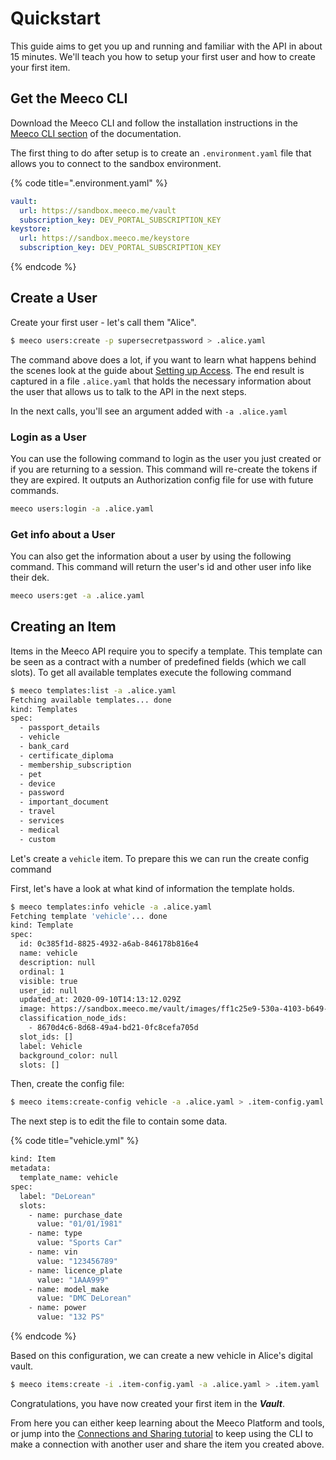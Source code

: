 # Quickstart

This guide aims to get you up and running and familiar with the API in about 15 minutes. We'll teach you how to setup your first user and how to create your first item.

## Get the Meeco CLI

Download the Meeco CLI and follow the installation instructions in the [Meeco CLI section](../tools/meeco-cli.md) of the documentation.

The first thing to do after setup is to create an `.environment.yaml` file that allows you to connect to the sandbox environment.

{% code title=".environment.yaml" %}
```yaml
vault:
  url: https://sandbox.meeco.me/vault
  subscription_key: DEV_PORTAL_SUBSCRIPTION_KEY
keystore:
  url: https://sandbox.meeco.me/keystore
  subscription_key: DEV_PORTAL_SUBSCRIPTION_KEY
```
{% endcode %}

## Create a User

Create your first user - let's call them "Alice".

```bash
$ meeco users:create -p supersecretpassword > .alice.yaml
```

The command above does a lot, if you want to learn what happens behind the scenes look at the guide about [Setting up Access](../guides/setting-up-access.md). The end result is captured in a file `.alice.yaml` that holds the necessary information about the user that allows us to talk to the API in the next steps.

In the next calls, you'll see an argument added with `-a .alice.yaml`

### Login as a User

You can use the following command to login as the user you just created or if you are returning to a session. This command will re-create the tokens if they are expired. It outputs an Authorization config file for use with future commands.

```bash
meeco users:login -a .alice.yaml
```

### Get info about a User

You can also get the information about a user by using the following command. This command will return the user's id and other user info like their dek. 

```bash
meeco users:get -a .alice.yaml
```

## Creating an Item

Items in the Meeco API require you to specify a template. This template can be seen as a contract with a number of predefined fields \(which we call slots\). To get all available templates execute the following command

```bash
$ meeco templates:list -a .alice.yaml
Fetching available templates... done
kind: Templates
spec:
  - passport_details
  - vehicle
  - bank_card
  - certificate_diploma
  - membership_subscription
  - pet
  - device
  - password
  - important_document
  - travel
  - services
  - medical
  - custom
```

Let's create a `vehicle` item. To prepare this we can run the create config command

First, let's have a look at what kind of information the template holds. 

```bash
$ meeco templates:info vehicle -a .alice.yaml
Fetching template 'vehicle'... done
kind: Template
spec:
  id: 0c385f1d-8825-4932-a6ab-846178b816e4
  name: vehicle
  description: null
  ordinal: 1
  visible: true
  user_id: null
  updated_at: 2020-09-10T14:13:12.029Z
  image: https://sandbox.meeco.me/vault/images/ff1c25e9-530a-4103-b649-986631bcb448
  classification_node_ids:
    - 8670d4c6-8d68-49a4-bd21-0fc8cefa705d
  slot_ids: []
  label: Vehicle
  background_color: null
  slots: []
```

Then, create the config file:

```bash
$ meeco items:create-config vehicle -a .alice.yaml > .item-config.yaml
```

The next step is to edit the file to contain some data.

{% code title="vehicle.yml" %}
```bash
kind: Item
metadata:
  template_name: vehicle
spec:
  label: "DeLorean"
  slots:
    - name: purchase_date
      value: "01/01/1981"
    - name: type
      value: "Sports Car"
    - name: vin
      value: "123456789"
    - name: licence_plate
      value: "1AAA999"
    - name: model_make
      value: "DMC DeLorean"
    - name: power
      value: "132 PS"
```
{% endcode %}

Based on this configuration, we can create a new vehicle in Alice's digital vault.

```bash
$ meeco items:create -i .item-config.yaml -a .alice.yaml > .item.yaml
```

Congratulations, you have now created your first item in the _**Vault**_.

From here you can either keep learning about the Meeco Platform and tools, or jump into the [Connections and Sharing tutorial](../guides/connections-and-sharing.md) to keep using the CLI to make a connection with another user and share the item you created above. 

